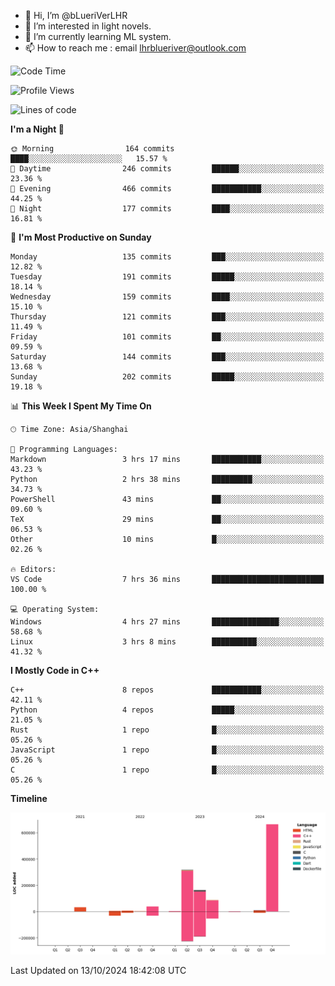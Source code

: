 - 👋 Hi, I’m @bLueriVerLHR
- 👀 I’m interested in light novels.
- 🌱 I’m currently learning ML system.
- 📫 How to reach me : email lhrblueriver@outlook.com

<!--START_SECTION:waka-->
![Code Time](http://img.shields.io/badge/Code%20Time-97%20hrs%2025%20mins-blue)

![Profile Views](http://img.shields.io/badge/Profile%20Views-0-blue)

![Lines of code](https://img.shields.io/badge/From%20Hello%20World%20I%27ve%20Written-1.3%20million%20lines%20of%20code-blue)

**I'm a Night 🦉** 

```text
🌞 Morning                164 commits         ████░░░░░░░░░░░░░░░░░░░░░   15.57 % 
🌆 Daytime                246 commits         ██████░░░░░░░░░░░░░░░░░░░   23.36 % 
🌃 Evening                466 commits         ███████████░░░░░░░░░░░░░░   44.25 % 
🌙 Night                  177 commits         ████░░░░░░░░░░░░░░░░░░░░░   16.81 % 
```
📅 **I'm Most Productive on Sunday** 

```text
Monday                   135 commits         ███░░░░░░░░░░░░░░░░░░░░░░   12.82 % 
Tuesday                  191 commits         █████░░░░░░░░░░░░░░░░░░░░   18.14 % 
Wednesday                159 commits         ████░░░░░░░░░░░░░░░░░░░░░   15.10 % 
Thursday                 121 commits         ███░░░░░░░░░░░░░░░░░░░░░░   11.49 % 
Friday                   101 commits         ██░░░░░░░░░░░░░░░░░░░░░░░   09.59 % 
Saturday                 144 commits         ███░░░░░░░░░░░░░░░░░░░░░░   13.68 % 
Sunday                   202 commits         █████░░░░░░░░░░░░░░░░░░░░   19.18 % 
```


📊 **This Week I Spent My Time On** 

```text
🕑︎ Time Zone: Asia/Shanghai

💬 Programming Languages: 
Markdown                 3 hrs 17 mins       ███████████░░░░░░░░░░░░░░   43.23 % 
Python                   2 hrs 38 mins       █████████░░░░░░░░░░░░░░░░   34.73 % 
PowerShell               43 mins             ██░░░░░░░░░░░░░░░░░░░░░░░   09.60 % 
TeX                      29 mins             ██░░░░░░░░░░░░░░░░░░░░░░░   06.53 % 
Other                    10 mins             █░░░░░░░░░░░░░░░░░░░░░░░░   02.26 % 

🔥 Editors: 
VS Code                  7 hrs 36 mins       █████████████████████████   100.00 % 

💻 Operating System: 
Windows                  4 hrs 27 mins       ███████████████░░░░░░░░░░   58.68 % 
Linux                    3 hrs 8 mins        ██████████░░░░░░░░░░░░░░░   41.32 % 
```

**I Mostly Code in C++** 

```text
C++                      8 repos             ███████████░░░░░░░░░░░░░░   42.11 % 
Python                   4 repos             █████░░░░░░░░░░░░░░░░░░░░   21.05 % 
Rust                     1 repo              █░░░░░░░░░░░░░░░░░░░░░░░░   05.26 % 
JavaScript               1 repo              █░░░░░░░░░░░░░░░░░░░░░░░░   05.26 % 
C                        1 repo              █░░░░░░░░░░░░░░░░░░░░░░░░   05.26 % 
```



**Timeline**

![Lines of Code chart](https://raw.githubusercontent.com/bLueriVerLHR/bLueriVerLHR/main/assets/bar_graph.png)


 Last Updated on 13/10/2024 18:42:08 UTC
<!--END_SECTION:waka-->

